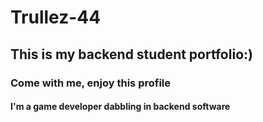 # Trullez-44
## This is my backend student portfolio:)
### Come with me, enjoy this profile
#### I'm a game developer dabbling in backend software
 